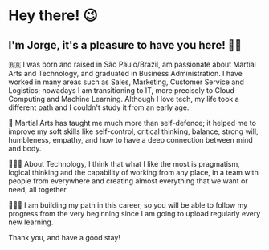 # Hey there! 😉
## I'm Jorge, it's a pleasure to have you here! 👋🏼

🇧🇷 I was born and raised in São Paulo/Brazil, am passionate about Martial Arts and Technology, and graduated in Business Administration. I have worked in many areas such as Sales, Marketing, Customer Service and Logistics; nowadays I am transitioning  to IT, more precisely to Cloud Computing and Machine Learning. Although I love tech, my life took a different path and I couldn't study it from an early age.

</p>

🥋 Martial Arts has taught me much more than self-defence; it helped me to improve my soft skills like self-control, critical thinking, balance, strong will, humbleness, empathy, and how to have a deep connection between mind and body.

</p>

👨🏻‍💻 About Technology, I think that what I like the most is pragmatism, logical thinking and the capability of working from any place, in a team with people from everywhere and creating almost everything that we want or need, all together.

</p>

🧗🏼‍♂️ I am building my path in this career, so you will be able to follow my progress from the very beginning since I am going to upload regularly every new learning.

</p>

Thank you, and have a good stay! 
